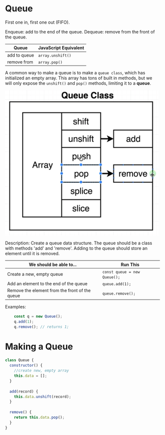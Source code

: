 # Queue

First one in, first one out (FIFO).

Enqueue: add to the end of the queue.
Dequeue: remove from the front of the queue.

| Queue        | JavaScript Equivalent |
| ------------ | --------------------- |
| add to queue | `array.unshift()`     |
| remove from  | `array.pop()`         |

A common way to make a queue is to make a `queue class`, which has initialized an empty array. This array has tons of built in methods, but we will only expose the `unshift()` and `pop()` methods, limiting it to a **queue**. 

<img src="queue.png" alt="drawing" style="width:500px;"/>

Description: Create a queue data structure.  The queue should be a class with methods 'add' and 'remove'. Adding to the queue should store an element until it is removed.

| We should be able to...                        | Run This                     |
| ---------------------------------------------- | ---------------------------- |
| Create a new, empty queue                      | `const queue = new Queue();` |
| Add an element to the end of the queue         | `queue.add(1);`              |
| Remove the element from the front of the queue | `queue.remove();`            |

Examples:
```js
    const q = new Queue();
    q.add(1);
    q.remove(); // returns 1;
```

# Making a Queue

```js
class Queue {
  constructor() {
    //create new, empty array
    this.data = [];
  }

  add(record) {
    this.data.unshift(record);
  }

  remove() {
    return this.data.pop();
  }
}
```